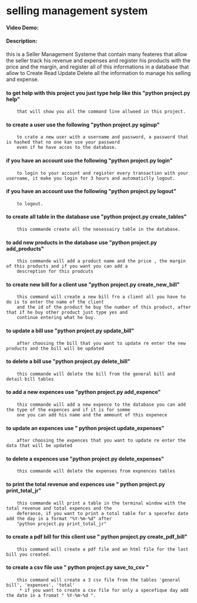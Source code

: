 # selling management system
#### Video Demo:  <URL HERE>
#### Description:

this is a Seller Management Systeme that contain many feateres that allow the seller track his revenue and expenses 
and register his products with the price and the margin, and register all of this informations in a database that 
allow to Create Read Update Delete all the information to manage his selling and expense.

#### to get help with this project you just type help like this "python project.py help"
        that will show you all the command line allwoed in this project.

#### to create a user use the following "python project.py sginup"
        to crate a new user with a username and password, a password that is hashed that no one kan use your password
        even if he have acces to the database.

#### if you have an account use the following "python project.py login"
        to login to your account and register every transaction with your username, it make you login for 3 hours and automaticlly logout.

#### if you have an account use the following "python project.py logout"
        to logout.

#### to create all table in the database use "python project.py create_tables"
        this commande create all the nesessairy table in the database.

#### to add new products in the database use "python project.py add_products"
        this commande will add a product name and the price , the margin of this products and if you want you can add a
        descreption for this prodcuts 

#### to create new bill for a client use "python project.py create_new_bill"
        this command will create a new bill fro a client all you have to do is to enter the name of the client 
        and the id of the product he buy the number of this product, after that if he buy other product just type yes and
        continue entering what he buy.

#### to update a bill use "python project.py update_bill"
        after choosing the bill that you want to update re enter the new products and the bill will be updated 
    
#### to delete a bill use "python project.py delete_bill"
        this commande will delete the bill from the general bill and detail bill tables

#### to add a new expences use "python project.py add_expence"
        this commande will add a new expence to the database you can add the type of the expences and if it is for somme
        one you can add his name and the ammount of this expenece

#### to update an expences use " python project update_expenses"
        after choosing the expences that you want to update re enter the data that will be updated 
    
#### to delete a expences use "python project.py delete_expenses"
        this commande will delete the expenses from expnences tables

#### to print the total revenue and expences use " python project.py print_total_jr"
        this commande will print a table in the terminal window with the total revenue and total expences and the 
        deferance, if you want to print a total table for a specefec date add the day in a format "%Y-%m-%d" after 
        "python project.py print_total_jr"

#### to create a pdf bill for this client use " python project.py create_pdf_bill"
        this command will create a pdf file and an html file for the last bill you created. 

#### to create a csv file use " python project.py save_to_csv "
        this command will create a 3 csv file from the tables 'general bill', 'expenses', 'total'
         * if you want to create a csv file for only a specefique day add the date in a fromat " %Y-%m-%d ". 